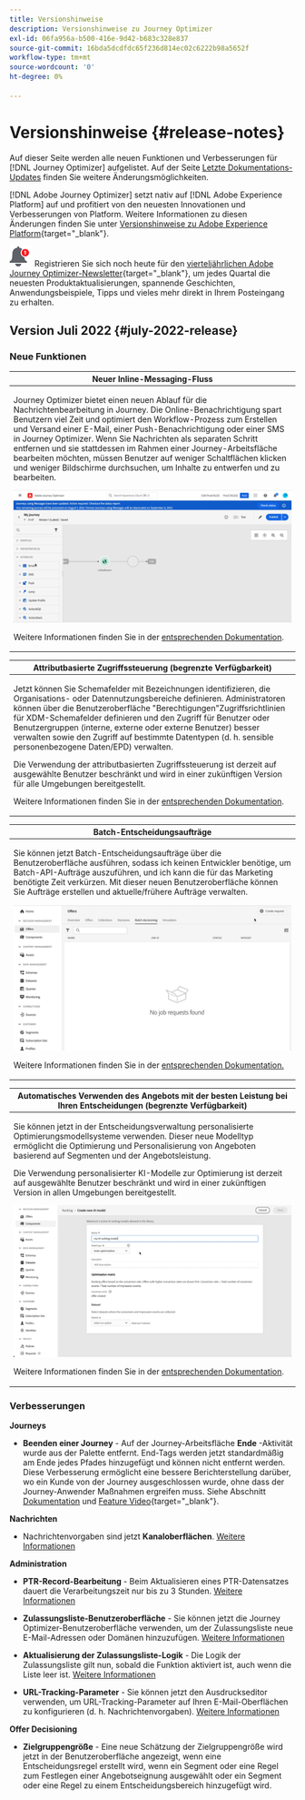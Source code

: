 ```yaml
---
title: Versionshinweise
description: Versionshinweise zu Journey Optimizer
exl-id: 06fa956a-b500-416e-9d42-b683c328e837
source-git-commit: 16bda5dcdfdc65f236d814ec02c6222b98a5652f
workflow-type: tm+mt
source-wordcount: '0'
ht-degree: 0%

---
```


# Versionshinweise {#release-notes}

Auf dieser Seite werden alle neuen Funktionen und Verbesserungen für [!DNL Journey Optimizer] aufgelistet. Auf der Seite [Letzte Dokumentations-Updates](documentation-updates.md) finden Sie weitere Änderungsmöglichkeiten.

[!DNL Adobe Journey Optimizer] setzt nativ auf [!DNL Adobe Experience Platform] auf und profitiert von den neuesten Innovationen und Verbesserungen von Platform. Weitere Informationen zu diesen Änderungen finden Sie unter [Versionshinweise zu Adobe Experience Platform](https://experienceleague.adobe.com/docs/experience-platform/release-notes/latest.html?lang=de){target=&quot;_blank&quot;}.

![Newsletter](../assets/do-not-localize/nl-icon.png) Registrieren Sie sich noch heute für den [vierteljährlichen Adobe Journey Optimizer-Newsletter](https://www.adobe.com/subscription/Adobe_Journey_Optimizer_NL.html){target=&quot;_blank&quot;}, um jedes Quartal die neuesten Produktaktualisierungen, spannende Geschichten, Anwendungsbeispiele, Tipps und vieles mehr direkt in Ihrem Posteingang zu erhalten.

## Version Juli 2022 {#july-2022-release}

### Neue Funktionen

<table>
<thead>
<tr>
<th><strong>Neuer Inline-Messaging-Fluss</strong><br/></th>
</tr>
</thead>
<tbody>
<tr>
<td>
<p>Journey Optimizer bietet einen neuen Ablauf für die Nachrichtenbearbeitung in Journey. Die Online-Benachrichtigung spart Benutzern viel Zeit und optimiert den Workflow-Prozess zum Erstellen und Versand einer E-Mail, einer Push-Benachrichtigung oder einer SMS in Journey Optimizer. Wenn Sie Nachrichten als separaten Schritt entfernen und sie stattdessen im Rahmen einer Journey-Arbeitsfläche bearbeiten möchten, müssen Benutzer auf weniger Schaltflächen klicken und weniger Bildschirme durchsuchen, um Inhalte zu entwerfen und zu bearbeiten.</p>
<img src="assets/do-not-localize/inline.gif"/>
<p>Weitere Informationen finden Sie in der <a href="../messages/get-started-content.md">entsprechenden Dokumentation</a>.</p>
</td>
</tr>
</tbody>
</table>


<table>
<thead>
<tr>
<th><strong>Attributbasierte Zugriffssteuerung (begrenzte Verfügbarkeit)</strong><br/></th>
</tr>
</thead>
<tbody>
<tr>
<td>
<p>Jetzt können Sie Schemafelder mit Bezeichnungen identifizieren, die Organisations- oder Datennutzungsbereiche definieren. Administratoren können über die Benutzeroberfläche "Berechtigungen"Zugriffsrichtlinien für XDM-Schemafelder definieren und den Zugriff für Benutzer oder Benutzergruppen (interne, externe oder externe Benutzer) besser verwalten sowie den Zugriff auf bestimmte Datentypen (d. h. sensible personenbezogene Daten/EPD) verwalten.</p>
<p>Die Verwendung der attributbasierten Zugriffssteuerung ist derzeit auf ausgewählte Benutzer beschränkt und wird in einer zukünftigen Version für alle Umgebungen bereitgestellt.</p>
<p>Weitere Informationen finden Sie in der <a href="../administration/attribute-based-access.md">entsprechenden Dokumentation</a>.</p>
</td>
</tr>
</tbody>
</table>

<table>
<thead>
<tr>
<th><strong>Batch-Entscheidungsaufträge</strong><br/></th>
</tr>
</thead>
<tbody>
<tr>
<td>
<p>Sie können jetzt Batch-Entscheidungsaufträge über die Benutzeroberfläche ausführen, sodass ich keinen Entwickler benötige, um Batch-API-Aufträge auszuführen, und ich kann die für das Marketing benötigte Zeit verkürzen. Mit dieser neuen Benutzeroberfläche können Sie Aufträge erstellen und aktuelle/frühere Aufträge verwalten.</p>
<img src="assets/do-not-localize/batch.gif"/>
<p>Weitere Informationen finden Sie in der <a href="../offers/batch-delivery.md">entsprechenden Dokumentation.</p>
</td>
</tr>
</tbody>
</table>

<table>
<thead>
<tr>
<th><strong>Automatisches Verwenden des Angebots mit der besten Leistung bei Ihren Entscheidungen (begrenzte Verfügbarkeit)</strong><br/></th>
</tr>
</thead>
<tbody>
<tr>
<td>
<p>Sie können jetzt in der Entscheidungsverwaltung personalisierte Optimierungsmodellsysteme verwenden. Dieser neue Modelltyp ermöglicht die Optimierung und Personalisierung von Angeboten basierend auf Segmenten und der Angebotsleistung.</p>
<p>Die Verwendung personalisierter KI-Modelle zur Optimierung ist derzeit auf ausgewählte Benutzer beschränkt und wird in einer zukünftigen Version in allen Umgebungen bereitgestellt.</p>
<img src="assets/do-not-localize/ai-ranking.gif"/>
<p>Weitere Informationen finden Sie in der <a href="../offers/ranking/personalized-optimization-model.md">entsprechenden Dokumentation</a>.</p>
</td>
</tr>
</tbody>
</table>

### Verbesserungen

**Journeys**

* **Beenden einer Journey** - Auf der Journey-Arbeitsfläche **Ende** -Aktivität wurde aus der Palette entfernt. End-Tags werden jetzt standardmäßig am Ende jedes Pfades hinzugefügt und können nicht entfernt werden. Diese Verbesserung ermöglicht eine bessere Berichterstellung darüber, wo ein Kunde von der Journey ausgeschlossen wurde, ohne dass der Journey-Anwender Maßnahmen ergreifen muss. Siehe Abschnitt [Dokumentation](../building-journeys/journey-end.md) und [Feature Video](https://video.tv.adobe.com/v/345376){target=&quot;_blank&quot;}.

**Nachrichten**

* Nachrichtenvorgaben sind jetzt **Kanaloberflächen**. [Weitere Informationen](../configuration/channel-surfaces.md)

**Administration**

* **PTR-Record-Bearbeitung** - Beim Aktualisieren eines PTR-Datensatzes dauert die Verarbeitungszeit nur bis zu 3 Stunden. [Weitere Informationen](../configuration/ptr-records.md#processing)

* **Zulassungsliste-Benutzeroberfläche** - Sie können jetzt die Journey Optimizer-Benutzeroberfläche verwenden, um der Zulassungsliste neue E-Mail-Adressen oder Domänen hinzuzufügen. [Weitere Informationen](../configuration/allow-list.md)

* **Aktualisierung der Zulassungsliste-Logik** - Die Logik der Zulassungsliste gilt nun, sobald die Funktion aktiviert ist, auch wenn die Liste leer ist. [Weitere Informationen](../configuration/allow-list.md#logic)

* **URL-Tracking-Parameter** - Sie können jetzt den Ausdruckseditor verwenden, um URL-Tracking-Parameter auf Ihren E-Mail-Oberflächen zu konfigurieren (d. h. Nachrichtenvorgaben). [Weitere Informationen](../configuration/email-settings.md#url-tracking)

**Offer Decisioning**

* **Zielgruppengröße** - Eine neue Schätzung der Zielgruppengröße wird jetzt in der Benutzeroberfläche angezeigt, wenn eine Entscheidungsregel erstellt wird, wenn ein Segment oder eine Regel zum Festlegen einer Angebotseignung ausgewählt oder ein Segment oder eine Regel zu einem Entscheidungsbereich hinzugefügt wird.